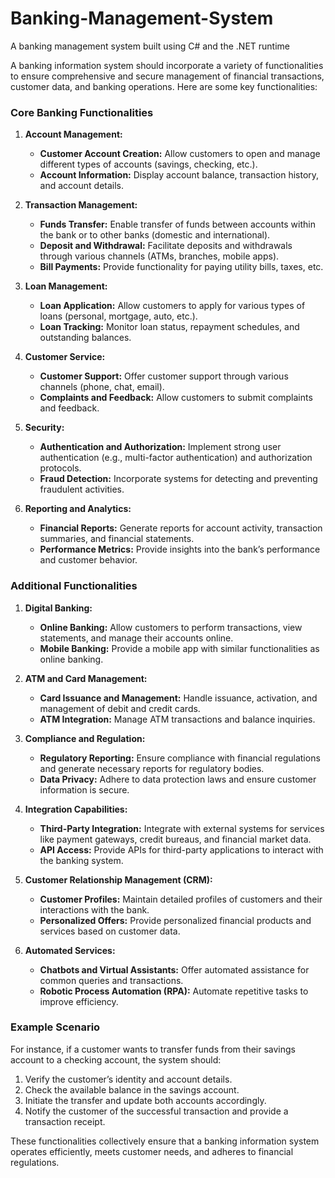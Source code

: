# Banking-Management-System
A banking management system built using C# and the .NET runtime


A banking information system should incorporate a variety of functionalities to ensure comprehensive and secure management of financial transactions, customer data, and banking operations. Here are some key functionalities:

### Core Banking Functionalities

1. **Account Management:**
   - **Customer Account Creation:** Allow customers to open and manage different types of accounts (savings, checking, etc.).
   - **Account Information:** Display account balance, transaction history, and account details.

2. **Transaction Management:**
   - **Funds Transfer:** Enable transfer of funds between accounts within the bank or to other banks (domestic and international).
   - **Deposit and Withdrawal:** Facilitate deposits and withdrawals through various channels (ATMs, branches, mobile apps).
   - **Bill Payments:** Provide functionality for paying utility bills, taxes, etc.

3. **Loan Management:**
   - **Loan Application:** Allow customers to apply for various types of loans (personal, mortgage, auto, etc.).
   - **Loan Tracking:** Monitor loan status, repayment schedules, and outstanding balances.

4. **Customer Service:**
   - **Customer Support:** Offer customer support through various channels (phone, chat, email).
   - **Complaints and Feedback:** Allow customers to submit complaints and feedback.

5. **Security:**
   - **Authentication and Authorization:** Implement strong user authentication (e.g., multi-factor authentication) and authorization protocols.
   - **Fraud Detection:** Incorporate systems for detecting and preventing fraudulent activities.

6. **Reporting and Analytics:**
   - **Financial Reports:** Generate reports for account activity, transaction summaries, and financial statements.
   - **Performance Metrics:** Provide insights into the bank’s performance and customer behavior.

### Additional Functionalities

1. **Digital Banking:**
   - **Online Banking:** Allow customers to perform transactions, view statements, and manage their accounts online.
   - **Mobile Banking:** Provide a mobile app with similar functionalities as online banking.

2. **ATM and Card Management:**
   - **Card Issuance and Management:** Handle issuance, activation, and management of debit and credit cards.
   - **ATM Integration:** Manage ATM transactions and balance inquiries.

3. **Compliance and Regulation:**
   - **Regulatory Reporting:** Ensure compliance with financial regulations and generate necessary reports for regulatory bodies.
   - **Data Privacy:** Adhere to data protection laws and ensure customer information is secure.

4. **Integration Capabilities:**
   - **Third-Party Integration:** Integrate with external systems for services like payment gateways, credit bureaus, and financial market data.
   - **API Access:** Provide APIs for third-party applications to interact with the banking system.

5. **Customer Relationship Management (CRM):**
   - **Customer Profiles:** Maintain detailed profiles of customers and their interactions with the bank.
   - **Personalized Offers:** Provide personalized financial products and services based on customer data.

6. **Automated Services:**
   - **Chatbots and Virtual Assistants:** Offer automated assistance for common queries and transactions.
   - **Robotic Process Automation (RPA):** Automate repetitive tasks to improve efficiency.

### Example Scenario

For instance, if a customer wants to transfer funds from their savings account to a checking account, the system should:
1. Verify the customer’s identity and account details.
2. Check the available balance in the savings account.
3. Initiate the transfer and update both accounts accordingly.
4. Notify the customer of the successful transaction and provide a transaction receipt.

These functionalities collectively ensure that a banking information system operates efficiently, meets customer needs, and adheres to financial regulations.
